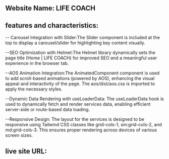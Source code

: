## Website Name: LIFE COACH

## features and characteristics:

-- Carousel Integration with Slider:The Slider component is included at the top to display a carousel/slider for highlighting key content visually.

--SEO Optimization with Helmet:The Helmet library dynamically sets the page title (Home | LIFE COACH) for improved SEO and a meaningful user experience in the browser tab.

--AOS Animation Integration:The AnimatedComponent component is used to add scroll-based animations (powered by AOS), enhancing the visual appeal and interactivity of the page. The aos/dist/aos.css is imported to apply the necessary styles.

--Dynamic Data Rendering with useLoaderData: The useLoaderData hook is used to dynamically fetch and render services data, enabling efficient server-side or route-based data loading.

--Responsive Design: The layout for the services is designed to be responsive using Tailwind CSS classes like grid-cols-1, sm:grid-cols-2, and md:grid-cols-3. This ensures proper rendering across devices of various screen sizes.

## live site URL: